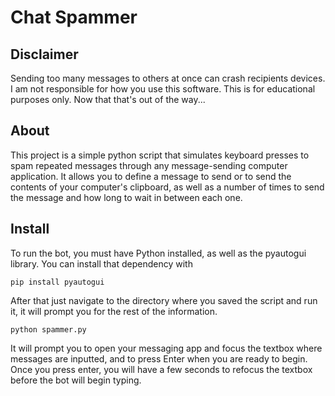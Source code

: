 # Chat Spammer

## Disclaimer
Sending too many messages to others at once can crash recipients devices. I am not responsible for how you use this software. This is for educational purposes only. Now that that's out of the way...

## About
This project is a simple python script that simulates keyboard presses to spam repeated messages through any message-sending computer application.
It allows you to define a message to send or to send the contents of your computer's clipboard, as well as a number of times to send the message and how long to wait in between each one.

## Install
To run the bot, you must have Python installed, as well as the pyautogui library. You can install that dependency with
```
pip install pyautogui
```

After that just navigate to the directory where you saved the script and run it, it will prompt you for the rest of the information.
```
python spammer.py
```
It will prompt you to open your messaging app and focus the textbox where messages are inputted, and to press Enter when you are ready to begin. Once you press enter, you will have a few seconds to refocus the textbox before the bot will begin typing.
